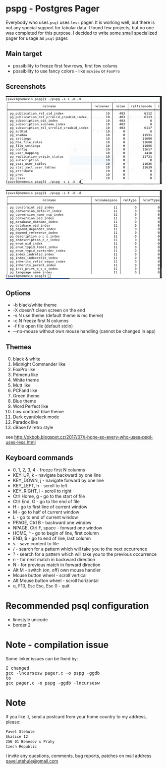 # pspg - Postgres Pager

Everybody who uses `psql` uses `less` pager. It is working well, but there is not any special
support for tabular data. I found few projects, but no one was completed for this purpose.
I decided to write some small specialized pager for usage as `psql` pager.


## Main target
* possibility to freeze first few rows, first few colums
* possibility to use fancy colors - like `mcview` or `FoxPro`


## Screenshots
![Screenshot](screenshots/theme1.gif)

![Screenshot](screenshots/theme3.gif)


## Options

* -b       black/white theme
* -X       doesn't clean screen on the end
* -s N     use theme (default theme is mc theme)
* -c N     freeze first N columns
* -f file  open file (default stdin)
* --no-mouse  without own mouse handling (cannot be changed in app)


## Themes

0. black & white
1. Midnight Commander like
2. FoxPro like
3. Pdmenu like
4. White theme
5. Mutt like
6. PCFand like
7. Green theme
8. Blue theme
9. Word Perfect like
10. Low contrast blue theme
11. Dark cyan/black mode
12. Paradox like
13. dBase IV retro style


see http://okbob.blogspot.cz/2017/07/i-hope-so-every-who-uses-psql-uses-less.html


## Keyboard commands

* 0, 1, 2, 3, 4 - freeze first N columns
* KEY_UP, k - navigate backward by one line
* KEY_DOWN, j - navigate forward by one line
* KEY_LEFT, h - scroll to left
* KEY_RIGHT, l - scroll to right
* Ctrl Home, g - go to the start of file
* Ctrl End, G - go to the end of file
* H - go to first line of current window
* M - go to half of current window
* L - go to end of current window
* PPAGE, Ctrl B - backward one window
* NPAGE, Ctrl F, space - forward one window
* HOME, ^ - go to begin of line, first column
* END, $ - go to end of line, last column
* s - save content to file
* / - search for a pattern which will take you to the next occurrence
* ? - search for a pattern which will take you to the previous occurrence
* n - for next match in backward direction
* N - for previous match in forward direction
* Alt M - switch (on, off) own mouse handler
* Mouse button wheel - scroll vertical
* Alt Mouse button wheel - scroll horizontal
* q, F10, Esc Esc, Esc 0 - quit


# Recommended psql configuration

* linestyle unicode
* border 2


# Note - compilation issue

Some linker issues can be fixed by:
<pre>
I changed 
gcc -lncursesw pager.c -o pspg -ggdb
to
gcc pager.c -o pspg -ggdb -lncursesw
</pre>

# Note

If you like it, send a postcard from your home country to my address, please:

    Pavel Stehule
    Skalice 12
    256 01 Benesov u Prahy
    Czech Republic


I invite any questions, comments, bug reports, patches on mail address pavel.stehule@gmail.com
